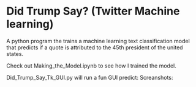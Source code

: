 # Did Trump Say? (Twitter Machine learning)
A python program the trains a machine learning text classification model that predicts if a quote is attributed to the 45th president of the united states.

Check out Making_the_Model.ipynb to see how I trained the model.

Did_Trump_Say_Tk_GUI.py will run a fun GUI predict:
Screanshots:

<img scr= "Images/Screen%20Shot%202020-05-22%20at%207.25.57%20PM.png" width = 100>
<img scr= "Images/Screen%20Shot%202020-05-22%20at%207.27.20%20PM.png" width = 100>
